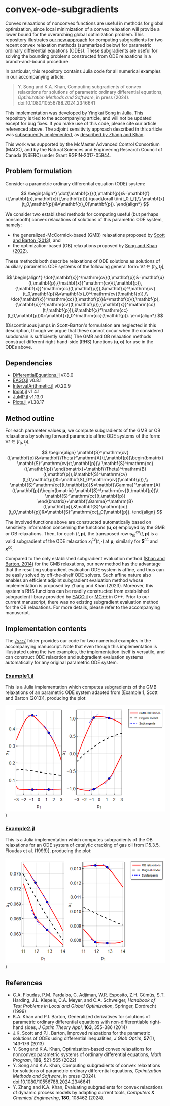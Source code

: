 # convex-ode-subgradients

Convex relaxations of nonconvex functions are useful in methods for global optimization, since local minimization of a convex relaxation will provide a lower bound for the overarching global optimization problem. This repository illustrates [our new approach](https://doi.org/10.1080/10556788.2024.2346641) for computing subgradients for two recent convex relaxation methods (summarized below) for parametric ordinary differential equations (ODEs). These subgradients are useful for solving the bounding problems constructed from ODE relaxations in a branch-and-bound procedure.  

In particular, this repository contains Julia code for all numerical examples in our accompanying article:

 > Y. Song and K.A. Khan, Computing subgradients of convex relaxations for solutions of parametric ordinary differential equations, *Optimization Methods and Software*, in press (2024). doi:10.1080/10556788.2024.2346641

This implementation was developed by Yingkai Song in Julia. This repository is tied to the accompanying article, and will not be updated except for bug fixes. If you make use of this code, please cite our article referenced above. The adjoint sensitivity approach described in this article was [subsequently implemented](https://github.com/kamilkhanlab/continuous-convex-adjoints), as [described by Zhang and Khan](https://doi.org/10.1016/j.compchemeng.2023.108462).

This work was supported by the McMaster Advanced Control Consortium (MACC), and by the Natural Sciences and Engineering Research Council of Canada (NSERC) under Grant RGPIN-2017-05944.

## Problem formulation

Consider a parametric ordinary differential equation (ODE) system:

$$
\begin{align*}
\dot{\mathbf{x}}(t,\mathbf{p})&=\mathbf{f}(t,\mathbf{p},\mathbf{x}(t,\mathbf{p})),\quad\forall t\in(t_0,t_f],\\
\mathbf{x}(t_0,\mathbf{p})&=\mathbf{x}_0(\mathbf{p}).
\end{align*}
$$

We consider two established methods for computing useful (but perhaps nonsmooth) convex relaxations of solutions of this parametric ODE system, namely:

- the generalized-McCormick-based (GMB) relaxations proposed by [Scott and Barton (2013)](https://link.springer.com/article/10.1007/s10898-012-9909-0), and
- the optimization-based (OB) relaxations proposed by [Song and Khan (2022)](https://link.springer.com/article/10.1007/s10107-021-01654-x).

These methods both describe relaxations of ODE solutions as solutions of auxiliary parametric ODE systems of the following general form: $\forall t\in(t_0,t_f]$,

$$
\begin{align*}
\dot{\mathbf{x}}^\mathrm{cv}(t,\mathbf{p})&=\mathbf{u}(t,\mathbf{p},{\mathbf{x}}^\mathrm{cv}(t,\mathbf{p}),{\mathbf{x}}^\mathrm{cc}(t,\mathbf{p})),&\mathbf{x}^\mathrm{cv}(t_0,\mathbf{p})&=\mathbf{x}_0^\mathrm{cv}(\mathbf{p}),\\
\dot{\mathbf{x}}^\mathrm{cc}(t,\mathbf{p})&=\mathbf{o}(t,\mathbf{p},{\mathbf{x}}^\mathrm{cv}(t,\mathbf{p}),{\mathbf{x}}^\mathrm{cc}(t,\mathbf{p})),&\mathbf{x}^\mathrm{cc}(t_0,\mathbf{p})&=\mathbf{x}_0^\mathrm{cc}(\mathbf{p}).
\end{align*}
$$

(Discontinuous jumps in Scott-Barton's formulation are neglected in this description, though we argue that these cannot occur when the considered subdomain is sufficiently small.)
The GMB and OB relaxation methods construct different right-hand-side (RHS) functions $(\mathbf{u},\mathbf{o})$ for use in the ODEs above.



## Dependencies

- [DifferentialEquations.jl](https://github.com/SciML/DifferentialEquations.jl) v7.8.0
- [EAGO.jl](https://github.com/PSORLab/EAGO.jl) v0.8.1
- [IntervalArithmetic.jl](https://github.com/JuliaIntervals/IntervalArithmetic.jl) v0.20.9
- [Ipopt.jl](https://github.com/jump-dev/Ipopt.jl) v1.4.1
- [JuMP.jl](https://github.com/jump-dev/JuMP.jl) v1.13.0
- [Plots.jl](https://github.com/JuliaPlots/Plots.jl) v1.38.17

## Method outline
For each parameter values ${\mathbf{p}}$, we compute subgradients of the GMB or OB relaxations by solving forward parametric affine ODE systems of the form: $\forall t\in[t_0,t_f)$,

$$
\begin{align}
\mathbf{S}^\mathrm{cv}(t,\mathbf{p})&=\mathbf{\Theta}^\mathrm{A}(t,\mathbf{p})\begin{bmatrix}
\mathbf{S}^\mathrm{cv}(t,\mathbf{p})\\
\mathbf{S}^\mathrm{cc}(t,\mathbf{p})
\end{bmatrix}+\mathbf{\Theta}^\mathrm{B}(t,\mathbf{p}),&\mathbf{S}^\mathrm{cv}(t_0,\mathbf{p})&=\mathbf{S}_0^\mathrm{cv}(\mathbf{p}),\\
\mathbf{S}^\mathrm{cc}(t,\mathbf{p})&=\mathbf{\Gamma}^\mathrm{A}(t,\mathbf{p})\begin{bmatrix}
\mathbf{S}^\mathrm{cv}(t,\mathbf{p})\\
\mathbf{S}^\mathrm{cc}(t,\mathbf{p})
\end{bmatrix}+\mathbf{\Gamma}^\mathrm{B}(t,\mathbf{p}),&\mathbf{S}^\mathrm{cc}(t_0,\mathbf{p})&=\mathbf{S}^\mathrm{cc}_0(\mathbf{p}).
\end{align}
$$

The involved functions above are constructed automatically based on sensitivity information concerning the functions $(\mathbf{u},\mathbf{o})$ employed by the GMB or OB relaxations. Then, for each $(t,\mathbf{p})$, the transposed row $\mathbf{s}^\mathrm{cv}_{(i)}(t,\mathbf{p})$ is a valid subgradient of the ODE relaxation $x_i^\mathrm{cv}(t,\cdot)$ at $\mathbf{p}$; similarly for $\mathbf{S}^\mathrm{cc}$ and $\mathbf{x}^\mathrm{cc}$. 


Compared to the only established subgradient evaluation method ([Khan and Barton, 2014](https://dspace.mit.edu/handle/1721.1/103513)) for the GMB relaxations, our new method has the advantage that the resulting subgradient evaluation ODE system is affine, and thus can be easily solved by off-the-shelf ODE solvers. Such affine nature also enables an efficient adjoint subgradient evaluation method whose implementation is proposed by Zhang and Khan (2023). Moreover, this system's RHS functions can be readily constructed from established subgradient library provided by [EAGO.jl](https://github.com/PSORLab/EAGO.jl) or [MC++](https://github.com/coin-or/MCpp) in C++. Prior to our current manuscript, there was no existing subgradient evaluation method for the OB relaxations. For more details, please refer to the accompanying manuscript.

## Implementation contents

The [`/src/`](https://github.com/kamilkhanlab/convex-ode-subgradients/tree/main/src) folder provides our code for two numerical examples in the accompanying manuscript. Note that even though this implementation is illustrated using the two examples, the implementation itself is versatile, and can construct ODE relaxation and subgradient evaluation systems automatically for any original parametric ODE system.

### [Example1.jl](src/Example1.jl)

This is a Julia implementation which computes subgradients of the GMB relaxations of an parametric ODE system adapted from [Example 1, Scott and Barton (2013)], producing the plot:

![Example1](results/Example1.png))

### [Example2.jl](src/Example2.jl)

This is a Julia implementation which computes subgradients of the OB relaxations for an ODE system of catalytic cracking of gas oil from [15.3.5, Floudas et al. (1999)], producing the plot:

![Example2](results/Example2.png))

## References

- C.A. Floudas, P.M. Pardalos, C. Adjiman, W.R. Esposito, Z.H. G&uuml;m&uuml;s, S.T. Harding, J.L. Klepeis, C.A. Meyer, and C.A. Schweiger, *Handbook of Test Problems in Local and Global Optimization*, Springer, Dordrecht (1999)
- K.A. Khan and P.I. Barton, Generalized derivatives for solutions of parametric ordinary differential equations with non-differentiable right-hand sides, *J Optim Theory Appl*, **163**, 355-386 (2014)
- J.K. Scott and P.I. Barton, Improved relaxations for the parametric solutions of ODEs using differential inequalities, *J Glob Optim*, **57**(1), 143-176 (2013)
- Y. Song and K.A. Khan, Optimization-based convex relaxations for nonconvex parametric systems of ordinary differential equations, *Math Program*, **196**, 521-565 (2022)
- Y. Song and K.A. Khan, Computing subgradients of convex relaxations for solutions of parametric ordinary differential equations, *Optimization Methods and Software*, in press (2024). doi:10.1080/10556788.2024.2346641
- Y. Zhang and K.A. Khan, Evaluating subgradients for convex relaxations of dynamic process models by adapting current tools, *Computers & Chemical Engineering*, **180**, 108462 (2024). 

